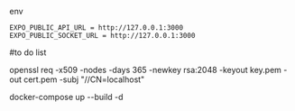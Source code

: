 env
```
EXPO_PUBLIC_API_URL = http://127.0.0.1:3000
EXPO_PUBLIC_SOCKET_URL = http://127.0.0.1:3000
```

#to do list

openssl req -x509 -nodes -days 365 -newkey rsa:2048 -keyout key.pem -out cert.pem -subj "//CN=localhost"

docker-compose up --build -d
